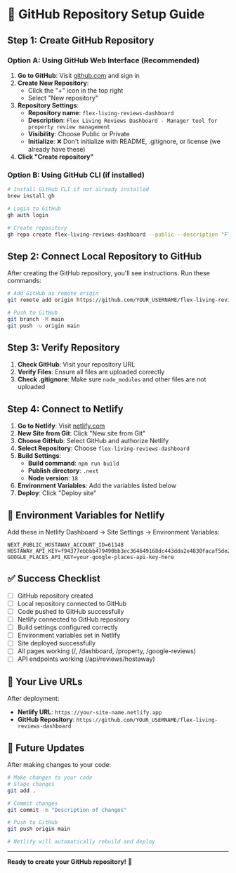 # 🐙 GitHub Repository Setup Guide

## Step 1: Create GitHub Repository

### Option A: Using GitHub Web Interface (Recommended)

1. **Go to GitHub**: Visit [github.com](https://github.com) and sign in
2. **Create New Repository**: 
   - Click the "+" icon in the top right
   - Select "New repository"
3. **Repository Settings**:
   - **Repository name**: `flex-living-reviews-dashboard`
   - **Description**: `Flex Living Reviews Dashboard - Manager tool for property review management`
   - **Visibility**: Choose Public or Private
   - **Initialize**: ❌ Don't initialize with README, .gitignore, or license (we already have these)
4. **Click "Create repository"**

### Option B: Using GitHub CLI (if installed)

```bash
# Install GitHub CLI if not already installed
brew install gh

# Login to GitHub
gh auth login

# Create repository
gh repo create flex-living-reviews-dashboard --public --description "Flex Living Reviews Dashboard - Manager tool for property review management"
```

## Step 2: Connect Local Repository to GitHub

After creating the GitHub repository, you'll see instructions. Run these commands:

```bash
# Add GitHub as remote origin
git remote add origin https://github.com/YOUR_USERNAME/flex-living-reviews-dashboard.git

# Push to GitHub
git branch -M main
git push -u origin main
```

## Step 3: Verify Repository

1. **Check GitHub**: Visit your repository URL
2. **Verify Files**: Ensure all files are uploaded correctly
3. **Check .gitignore**: Make sure `node_modules` and other files are not uploaded

## Step 4: Connect to Netlify

1. **Go to Netlify**: Visit [netlify.com](https://netlify.com)
2. **New Site from Git**: Click "New site from Git"
3. **Choose GitHub**: Select GitHub and authorize Netlify
4. **Select Repository**: Choose `flex-living-reviews-dashboard`
5. **Build Settings**:
   - **Build command**: `npm run build`
   - **Publish directory**: `.next`
   - **Node version**: `18`
6. **Environment Variables**: Add the variables listed below
7. **Deploy**: Click "Deploy site"

## 🔧 Environment Variables for Netlify

Add these in Netlify Dashboard → Site Settings → Environment Variables:

```
NEXT_PUBLIC_HOSTAWAY_ACCOUNT_ID=61148
HOSTAWAY_API_KEY=f94377ebbbb479490bb3ec364649168dc443dda2e4830facaf5de2e74ccc9152
GOOGLE_PLACES_API_KEY=your-google-places-api-key-here
```

## ✅ Success Checklist

- [ ] GitHub repository created
- [ ] Local repository connected to GitHub
- [ ] Code pushed to GitHub successfully
- [ ] Netlify connected to GitHub repository
- [ ] Build settings configured correctly
- [ ] Environment variables set in Netlify
- [ ] Site deployed successfully
- [ ] All pages working (/, /dashboard, /property, /google-reviews)
- [ ] API endpoints working (/api/reviews/hostaway)

## 🚀 Your Live URLs

After deployment:
- **Netlify URL**: `https://your-site-name.netlify.app`
- **GitHub Repository**: `https://github.com/YOUR_USERNAME/flex-living-reviews-dashboard`

## 🔄 Future Updates

After making changes to your code:

```bash
# Make changes to your code
# Stage changes
git add .

# Commit changes
git commit -m "Description of changes"

# Push to GitHub
git push origin main

# Netlify will automatically rebuild and deploy
```

---

**Ready to create your GitHub repository!** 🎉
